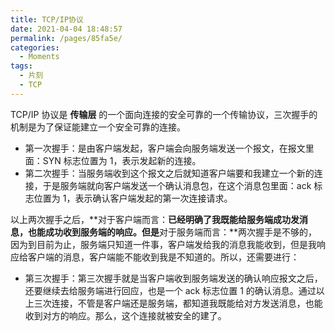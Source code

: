 ```yaml
---
title: TCP/IP协议
date: 2021-04-04 18:48:57
permalink: /pages/85fa5e/
categories:
  - Moments
tags:
  - 片刻
  - TCP
---
```


TCP/IP 协议是 **传输层** 的一个面向连接的安全可靠的一个传输协议，三次握手的机制是为了保证能建立一个安全可靠的连接。

- 第一次握手：是由客户端发起，客户端会向服务端发送一个报文，在报文里面：SYN 标志位置为 1，表示发起新的连接。
- 第二次握手：当服务端收到这个报文之后就知道客户端要和我建立一个新的连接，于是服务端就向客户端发送一个确认消息包，在这个消息包里面：ack 标志位置为 1，表示确认客户端发起的第一次连接请求。

以上两次握手之后，**对于客户端而言：**已经明确了我既能给服务端成功发消息，也能成功收到服务端的响应。但是**对于服务端而言：**两次握手是不够的，因为到目前为止，服务端只知道一件事，客户端发给我的消息我能收到，但是我响应给客户端的消息，客户端能不能收到我是不知道的。所以，还需要进行：

- 第三次握手：第三次握手就是当客户端收到服务端发送的确认响应报文之后，还要继续去给服务端进行回应，也是一个 ack 标志位置 1 的确认消息。通过以上三次连接，不管是客户端还是服务端，都知道我既能给对方发送消息，也能收到对方的响应。那么，这个连接就被安全的建了。
